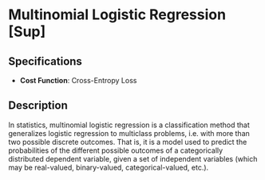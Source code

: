 # Multinomial Logistic Regression [Sup]

## Specifications

- **Cost Function**: Cross-Entropy Loss

## Description

In statistics, multinomial logistic regression is a classification method that generalizes logistic regression to multiclass problems, i.e. with more than two possible discrete outcomes. That is, it is a model used to predict the probabilities of the different possible outcomes of a categorically distributed dependent variable, given a set of independent variables (which may be real-valued, binary-valued, categorical-valued, etc.).
